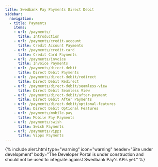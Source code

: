 ```yaml
---
title: Swedbank Pay Payments Direct Debit
sidebar:
  navigation:
  - title: Payments
    items:
    - url: /payments/
      title: Introduction
    - url: /payments/credit-account
      title: Credit Account Payments
    - url: /payments/credit-card
      title: Credit Card Payments
    - url: /payments/invoice
      title: Invoice Payments
    - url: /payments/direct-debit
      title: Direct Debit Payments
    - url: /payments/direct-debit/redirect
      title: Direct Debit Redirect
    - url: /payments/direct-debit/seamless-view
      title: Direct Debit Seamless View
    - url: /payments/direct-debit/after-payment
      title: Direct Debit After Payments
    - url: /payments/direct-debit/optional-features
      title: Direct Debit Optional Features
    - url: /payments/mobile-pay
      title: Mobile Pay Payments
    - url: /payments/swish
      title: Swish Payments
    - url: /payments/vipps
      title: Vipps Payments
---
```


{% include alert.html type="warning"
                      icon="warning"
                      header="Site under development"
                      body="The Developer Portal is under construction and should not be used to integrate against Swedbank Pay's APIs yet." %}
